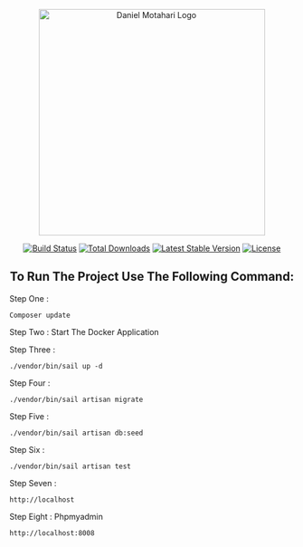 <p align="center"><a href="https://danieldeveloper.ir" target="_blank"><img src="https://raw.githubusercontent.com/laravel/art/master/logo-lockup/5%20SVG/2%20CMYK/1%20Full%20Color/laravel-logolockup-cmyk-red.svg" width="400" alt="Daniel Motahari Logo"></a></p>

<p align="center">
<a href="https://github.com/laravel/framework/actions"><img src="https://github.com/laravel/framework/workflows/tests/badge.svg" alt="Build Status"></a>
<a href="https://packagist.org/packages/laravel/framework"><img src="https://img.shields.io/packagist/dt/laravel/framework" alt="Total Downloads"></a>
<a href="https://packagist.org/packages/laravel/framework"><img src="https://img.shields.io/packagist/v/laravel/framework" alt="Latest Stable Version"></a>
<a href="https://packagist.org/packages/laravel/framework"><img src="https://img.shields.io/packagist/l/laravel/framework" alt="License"></a>
</p>

<h2 align="center">To Run The Project Use The Following Command:
</h2>
Step One : 

```
Composer update 
```
Step Two :
Start The Docker Application

Step Three :
```
./vendor/bin/sail up -d
```
Step Four :
```
./vendor/bin/sail artisan migrate
```
Step Five :
```
./vendor/bin/sail artisan db:seed
```
Step Six :
```
./vendor/bin/sail artisan test 
```
Step Seven :
```
http://localhost
```
Step Eight :  Phpmyadmin
```
http://localhost:8008 
```
